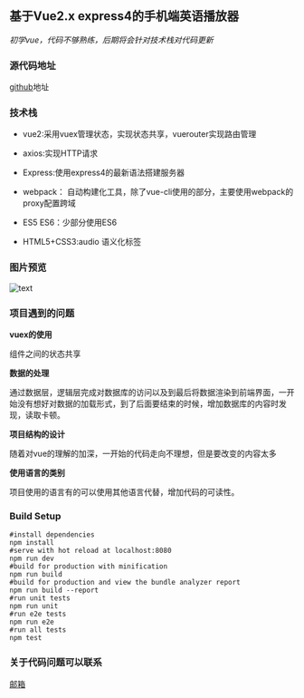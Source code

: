 ## 基于Vue2.x    express4的手机端英语播放器

*初学vue，代码不够熟练，后期将会针对技术栈对代码更新*

### 源代码地址

[github](https://github.com/4lQuiorrA/eListen)地址

### 技术栈

+ vue2:采用vuex管理状态，实现状态共享，vuerouter实现路由管理

* axios:实现HTTP请求

* Express:使用express4的最新语法搭建服务器

* webpack： 自动构建化工具，除了vue-cli使用的部分，主要使用webpack的proxy配置跨域

* ES5 ES6：少部分使用ES6

* HTML5+CSS3:audio 语义化标签


### 图片预览

![text](https://github.com/4lQuiorrA/eListen/blob/master/myListenGifs.gif)

### 项目遇到的问题

__vuex的使用__

组件之间的状态共享

__数据的处理__

通过数据层，逻辑层完成对数据库的访问以及到最后将数据渲染到前端界面，一开始没有想好对数据的加载形式，到了后面要结束的时候，增加数据库的内容时发现，读取卡顿。

__项目结构的设计__

随着对vue的理解的加深，一开始的代码走向不理想，但是要改变的内容太多

__使用语言的类别__

项目使用的语言有的可以使用其他语言代替，增加代码的可读性。

### Build Setup

```
#install dependencies
npm install
#serve with hot reload at localhost:8080
npm run dev
#build for production with minification
npm run build
#build for production and view the bundle analyzer report
npm run build --report
#run unit tests
npm run unit
#run e2e tests
npm run e2e
#run all tests
npm test
```

### 关于代码问题可以联系

[邮箱](ming19940910@163.com)





